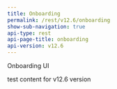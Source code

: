 ```yaml
---
title: Onboarding
permalink: /rest/v12.6/onboarding
show-sub-navigation: true
api-type: rest
api-page-title: onboarding
api-version: v12.6
---
```


Onboarding UI

test content for v12.6 version
